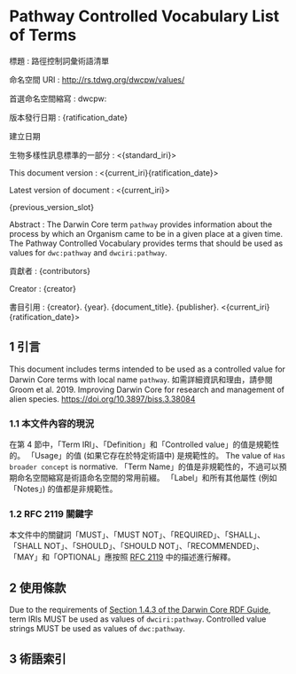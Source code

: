# Pathway Controlled Vocabulary List of Terms

標題
: 路徑控制詞彙術語清單

命名空間 URI
: <http://rs.tdwg.org/dwcpw/values/>

首選命名空間縮寫
: dwcpw:

版本發行日期
: {ratification_date}

建立日期

生物多樣性訊息標準的一部分
: <{standard_iri}>

This document version
: <{current_iri}{ratification_date}>

Latest version of document
: <{current_iri}>

{previous_version_slot}

Abstract
: The Darwin Core term `pathway` provides information about the process by which an Organism came to be in a given place at a given time. The Pathway Controlled Vocabulary provides terms that should be used as values for `dwc:pathway` and `dwciri:pathway`.

貢獻者
: {contributors}

Creator
: {creator}

書目引用
: {creator}. {year}. {document_title}. {publisher}. <{current_iri}{ratification_date}>

## 1 引言

This document includes terms intended to be used as a controlled value for Darwin Core terms with local name `pathway`. 如需詳細資訊和理由，請參閱 Groom et al. 2019. Improving Darwin Core for research and management of alien species. <https://doi.org/10.3897/biss.3.38084>

### 1.1 本文件內容的現況

在第 4 節中，「Term IRI」、「Definition」和「Controlled value」的值是規範性的。 「Usage」的值 (如果它存在於特定術語中) 是規範性的。  The value of `Has broader concept` is normative. 「Term Name」的值是非規範性的，不過可以預期命名空間縮寫是術語命名空間的常用前綴。  「Label」和所有其他屬性 (例如「Notes」) 的值都是非規範性。

### 1.2 RFC 2119 關鍵字

本文件中的關鍵詞「MUST」、「MUST NOT」、「REQUIRED」、「SHALL」、「SHALL NOT」、「SHOULD」、「SHOULD NOT」、「RECOMMENDED」、「MAY」和「OPTIONAL」應按照 [RFC 2119](https://tools.ietf.org/html/rfc2119) 中的描述進行解釋。

## 2 使用條款

Due to the requirements of [Section 1.4.3 of the Darwin Core RDF Guide](https://dwc.tdwg.org/rdf/#143-use-of-darwin-core-terms-in-rdf-normative), term IRIs MUST be used as values of `dwciri:pathway`. Controlled value strings MUST be used as values of `dwc:pathway`.

## 3 術語索引

